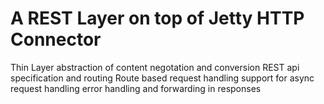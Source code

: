 A REST Layer on top of Jetty HTTP Connector
===========================================

Thin Layer
abstraction of content negotation and conversion 
REST api specification and routing
Route based request handling
support for async request handling
error handling and forwarding in responses
